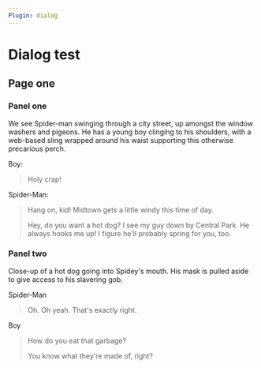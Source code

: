 ```yaml
---
Plugin: dialog
---
```


# Dialog test

## Page one

### Panel one

We see Spider-man swinging through a city street, up amongst the window washers and pigeons.
He has a young boy clinging to his shoulders, with a web-based sling wrapped around his waist
supporting this otherwise precarious perch.

Boy:
> Holy crap!

Spider-Man:
> Hang on, kid! Midtown gets a little windy this time of day.
>
> Hey, do you want a hot dog? I see my guy down by Central Park. He always hooks me up! I figure he'll probably spring for you, too.

### Panel two

Close-up of a hot dog going into Spidey's mouth. His mask is pulled aside to give access to
his slavering gob.

Spider-Man
> Oh. Oh yeah. That's exactly right.

Boy
> How do you eat that garbage?
>
> You know what they're made of, right?
